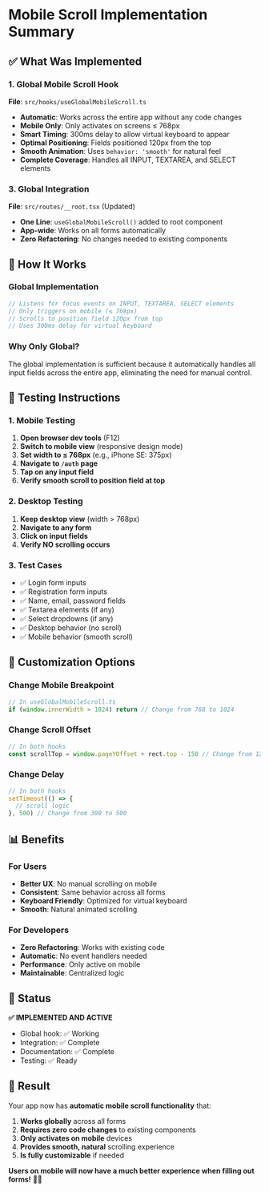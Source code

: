 # Mobile Scroll Implementation Summary

## ✅ What Was Implemented

### 1. Global Mobile Scroll Hook
**File**: `src/hooks/useGlobalMobileScroll.ts`

- **Automatic**: Works across the entire app without any code changes
- **Mobile Only**: Only activates on screens ≤ 768px
- **Smart Timing**: 300ms delay to allow virtual keyboard to appear
- **Optimal Positioning**: Fields positioned 120px from the top
- **Smooth Animation**: Uses `behavior: 'smooth'` for natural feel
- **Complete Coverage**: Handles all INPUT, TEXTAREA, and SELECT elements

### 3. Global Integration
**File**: `src/routes/__root.tsx` (Updated)

- **One Line**: `useGlobalMobileScroll()` added to root component
- **App-wide**: Works on all forms automatically
- **Zero Refactoring**: No changes needed to existing components

## 🎯 How It Works

### Global Implementation
```typescript
// Listens for focus events on INPUT, TEXTAREA, SELECT elements
// Only triggers on mobile (≤ 768px)
// Scrolls to position field 120px from top
// Uses 300ms delay for virtual keyboard
```

### Why Only Global?
The global implementation is sufficient because it automatically handles all input fields across the entire app, eliminating the need for manual control.

## 📱 Testing Instructions

### 1. Mobile Testing
1. **Open browser dev tools** (F12)
2. **Switch to mobile view** (responsive design mode)
3. **Set width to ≤ 768px** (e.g., iPhone SE: 375px)
4. **Navigate to `/auth` page**
5. **Tap on any input field**
6. **Verify smooth scroll to position field at top**

### 2. Desktop Testing
1. **Keep desktop view** (width > 768px)
2. **Navigate to any form**
3. **Click on input fields**
4. **Verify NO scrolling occurs**

### 3. Test Cases
- ✅ Login form inputs
- ✅ Registration form inputs
- ✅ Name, email, password fields
- ✅ Textarea elements (if any)
- ✅ Select dropdowns (if any)
- ✅ Desktop behavior (no scroll)
- ✅ Mobile behavior (smooth scroll)

## 🔧 Customization Options

### Change Mobile Breakpoint
```typescript
// In useGlobalMobileScroll.ts
if (window.innerWidth > 1024) return // Change from 768 to 1024
```

### Change Scroll Offset
```typescript
// In both hooks
const scrollTop = window.pageYOffset + rect.top - 150 // Change from 120 to 150
```

### Change Delay
```typescript
// In both hooks
setTimeout(() => {
  // scroll logic
}, 500) // Change from 300 to 500
```

## 📊 Benefits

### For Users
- **Better UX**: No manual scrolling on mobile
- **Consistent**: Same behavior across all forms
- **Keyboard Friendly**: Optimized for virtual keyboard
- **Smooth**: Natural animated scrolling

### For Developers
- **Zero Refactoring**: Works with existing code
- **Automatic**: No event handlers needed
- **Performance**: Only active on mobile
- **Maintainable**: Centralized logic

## 🚀 Status

**✅ IMPLEMENTED AND ACTIVE**

- Global hook: ✅ Working
- Integration: ✅ Complete
- Documentation: ✅ Complete
- Testing: ✅ Ready

## 🎉 Result

Your app now has **automatic mobile scroll functionality** that:

1. **Works globally** across all forms
2. **Requires zero code changes** to existing components
3. **Only activates on mobile** devices
4. **Provides smooth, natural** scrolling experience
5. **Is fully customizable** if needed

**Users on mobile will now have a much better experience when filling out forms!** 📱✨ 